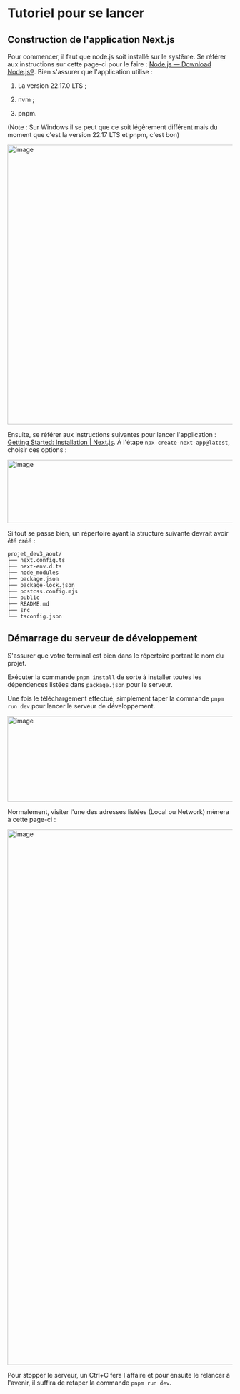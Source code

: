 # Tutoriel pour se lancer

## Construction de l'application Next.js

Pour commencer, il faut que node.js soit installé sur le systěme. Se référer aux instructions sur cette page-ci pour le faire : [Node.js — Download Node.js®](https://nodejs.org/en/download). Bien s'assurer que l'application utilise :

1. La version 22.17.0 LTS ;

2. nvm ;

3. pnpm.

(Note : Sur Windows il se peut que ce soit légèrement différent mais du moment que c'est la version 22.17 LTS et pnpm, c'est bon)

<img width="829" height="627" alt="image" src="https://github.com/user-attachments/assets/c88cbb70-f7fd-4743-b8d0-cbe346ce1173" />

Ensuite, se référer aux instructions suivantes pour lancer l'application : [Getting Started: Installation | Next.js](https://nextjs.org/docs/app/getting-started/installation). À l'étape `npx create-next-app@latest`, choisir ces options :

<img width="624" height="142" alt="image" src="https://github.com/user-attachments/assets/207016e9-6948-4eec-875d-7ddad36621c6" />

Si tout se passe bien, un répertoire ayant la structure suivante devrait avoir été créé :

```shell
projet_dev3_aout/  
├── next.config.ts  
├── next-env.d.ts  
├── node_modules  
├── package.json  
├── package-lock.json  
├── postcss.config.mjs  
├── public  
├── README.md  
├── src  
└── tsconfig.json
```

## Démarrage du serveur de développement

S'assurer que votre terminal est bien dans le répertoire portant le nom du projet.

Exécuter la commande `pnpm install` de sorte à installer toutes les dépendences listées dans `package.json` pour le serveur.

Une fois le téléchargement effectué, simplement taper la commande `pnpm run dev` pour lancer le serveur de développement.

<img width="626" height="192" alt="image" src="https://github.com/user-attachments/assets/372fef31-fb58-4c95-833f-dc72b605c369" />

Normalement, visiter l'une des adresses listées (Local ou Network) mènera à cette page-ci :

<img width="1920" height="1200" alt="image" src="https://github.com/user-attachments/assets/058cdb02-53c0-42c9-9384-53acd4555e85" />

Pour stopper le serveur, un Ctrl+C fera l'affaire et pour ensuite le relancer à l'avenir, il suffira de retaper la commande `pnpm run dev`.
